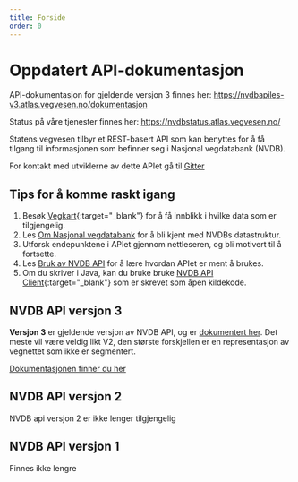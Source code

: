 ```yaml
---
title: Forside
order: 0
---
```


# Oppdatert API-dokumentasjon

API-dokumentasjon for gjeldende versjon 3 finnes her: https://nvdbapiles-v3.atlas.vegvesen.no/dokumentasjon 

Status på våre tjenester finnes her: https://nvdbstatus.atlas.vegvesen.no/ 

Statens vegvesen tilbyr et REST-basert API som kan benyttes for å få tilgang til informasjonen som befinner seg i Nasjonal vegdatabank (NVDB).

For kontakt med utviklerne av dette APIet gå til [Gitter](https://gitter.im/nvdb-vegdata/api-les-v3)

## Tips for å komme raskt igang

1.  Besøk [Vegkart](https://vegkart.no){:target="_blank"} for å få innblikk i hvilke data som er tilgjengelig.
2.  Les [Om Nasjonal vegdatabank](om_nvdb) for å bli kjent med NVDBs datastruktur.
3.  Utforsk endepunktene i APIet gjennom nettleseren, og bli motivert til å fortsette.
4.  Les [Bruk av NVDB API](retningslinjer) for å lære hvordan APIet er ment å brukes.
5.  Om du skriver i Java, kan du bruke bruke [NVDB API Client](https://github.com/nvdb-vegdata/nvdb-api-client/tree/V2){:target="_blank"} som er skrevet som åpen kildekode.

## NVDB API versjon 3
**Versjon 3** er gjeldende versjon av NVDB API, og er [dokumentert her](https://nvdbapiles-v3.atlas.vegvesen.no/dokumentasjon/).
Det meste vil være veldig likt V2, den største forskjellen er en representasjon av vegnettet som ikke er segmentert.

[Dokumentasjonen finner du her](https://nvdbapiles-v3.atlas.vegvesen.no/dokumentasjon/)

## NVDB API versjon 2

NVDB api versjon 2 er ikke lenger tilgjengelig

## NVDB API versjon 1

Finnes ikke lengre
